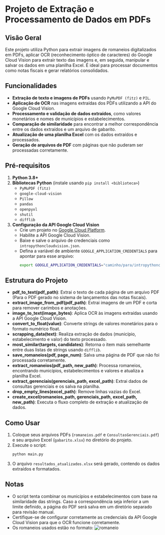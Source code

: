 # Projeto de Extração e Processamento de Dados em PDFs

## Visão Geral
Este projeto utiliza Python para extrair imagens de romaneios digitalizados em PDFs, aplicar OCR (reconhecimento óptico de caracteres) do Google Cloud Vision para extrair texto das imagens e, em seguida, manipular e salvar os dados em uma planilha Excel. É ideal para processar documentos como notas fiscais e gerar relatórios consolidados.

## Funcionalidades
- **Extração de texto e imagens de PDFs** usando `PyMuPDF (fitz)` e `PIL`.
- **Aplicação de OCR** nas imagens extraídas dos PDFs utilizando a API do Google Cloud Vision.
- **Processamento e validação de dados extraídos**, como valores monetários e nomes de municípios e estabelecimentos.
- **Comparação de similaridade** para encontrar a melhor correspondência entre os dados extraídos e um arquivo de gabarito.
- **Atualização de uma planilha Excel** com os dados extraídos e processados.
- **Geração de arquivos de PDF** com páginas que não puderam ser processadas corretamente.

## Pré-requisitos

1. **Python 3.8+**
2. **Bibliotecas Python** (instale usando `pip install <biblioteca>`)
   - `PyMuPDF (fitz)`
   - `google-cloud-vision`
   - `Pillow`
   - `pandas`
   - `openpyxl`
   - `shutil`
   - `difflib`
3. **Configuração da API Google Cloud Vision**
   - Crie um projeto no [Google Cloud Platform](https://cloud.google.com/vision).
   - Habilite a API Google Cloud Vision.
   - Baixe e salve o arquivo de credenciais como `intropythoncloudvision.json`.
   - Defina a variável de ambiente `GOOGLE_APPLICATION_CREDENTIALS` para apontar para esse arquivo:
     ```bash
     export GOOGLE_APPLICATION_CREDENTIALS="caminho/para/intropythoncloudvision.json"
     ```

## Estrutura do Projeto

- **pdf_to_text(pdf_path)**: Extrai o texto de cada página de um arquivo PDF (Para o PDF gerado no sistema de lançamentos das notas fiscais).
- **extract_image_from_pdf(pdf_path)**: Extrai imagens de um PDF e corta para remover carimbos e anotações.
- **image_to_text(image_bytes)**: Aplica OCR às imagens extraídas usando a API Google Cloud Vision.
- **convert_to_float(value)**: Converte strings de valores monetários para o formato numérico float.
- **scrapping_data(text)**: Realiza extração de dados (município, estabelecimento e valor) do texto processado.
- **most_similar(targets, candidates)**: Retorna o item mais semelhante entre duas listas de strings usando `difflib`.
- **save_romaneios(pdf, page_num)**: Salva uma página de PDF que não foi processada corretamente.
- **extract_romaneios(pdf_path, new_path)**: Processa romaneios, encontrando municípios, estabelecimentos e valores e atualiza a planilha Excel.
- **extract_gerenciais(gerenciais_path, excel_path)**: Extrai dados de consultas gerenciais e os salva na planilha.
- **drop_empty_lines(excel_path)**: Remove linhas vazias do Excel.
- **create_excel(romaneios_path, gerenciais_path, excel_path, new_path)**: Executa o fluxo completo de extração e atualização de dados.

## Como Usar

1. Coloque seus arquivos PDFs (`romaneios.pdf` e `ConsultasGerenciais.pdf`) e seu arquivo Excel (`gabarito.xlsx`) no diretório do projeto.
2. Execute o script:
   ```bash
   python main.py
   ```
3. O arquivo `resultados_atualizados.xlsx` será gerado, contendo os dados extraídos e formatados.

## Notas
- O script tenta combinar os municípios e estabelecimentos com base na similaridade das strings. Caso a correspondência seja inferior a um limite definido, a página do PDF será salva em um diretório separado para revisão manual.
- Certifique-se de configurar corretamente as credenciais da API Google Cloud Vision para que o OCR funcione corretamente.
- Os romaneios usados estão no formato:
  ![romaneio](https://github.com/user-attachments/assets/d11828a5-df6d-4fe5-88aa-f06e94ea21ff)
